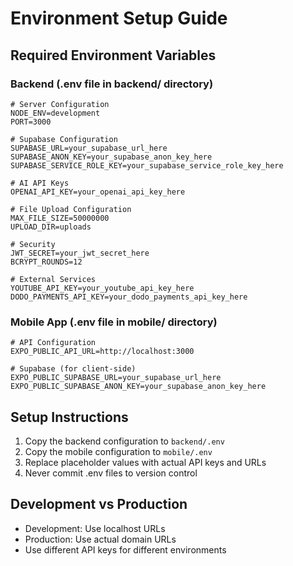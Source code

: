 # Environment Setup Guide

## Required Environment Variables

### Backend (.env file in backend/ directory)
```
# Server Configuration
NODE_ENV=development
PORT=3000

# Supabase Configuration
SUPABASE_URL=your_supabase_url_here
SUPABASE_ANON_KEY=your_supabase_anon_key_here
SUPABASE_SERVICE_ROLE_KEY=your_supabase_service_role_key_here

# AI API Keys
OPENAI_API_KEY=your_openai_api_key_here

# File Upload Configuration
MAX_FILE_SIZE=50000000
UPLOAD_DIR=uploads

# Security
JWT_SECRET=your_jwt_secret_here
BCRYPT_ROUNDS=12

# External Services
YOUTUBE_API_KEY=your_youtube_api_key_here
DODO_PAYMENTS_API_KEY=your_dodo_payments_api_key_here
```

### Mobile App (.env file in mobile/ directory)
```
# API Configuration
EXPO_PUBLIC_API_URL=http://localhost:3000

# Supabase (for client-side)
EXPO_PUBLIC_SUPABASE_URL=your_supabase_url_here
EXPO_PUBLIC_SUPABASE_ANON_KEY=your_supabase_anon_key_here
```

## Setup Instructions

1. Copy the backend configuration to `backend/.env`
2. Copy the mobile configuration to `mobile/.env`
3. Replace placeholder values with actual API keys and URLs
4. Never commit .env files to version control

## Development vs Production

- Development: Use localhost URLs
- Production: Use actual domain URLs
- Use different API keys for different environments 
